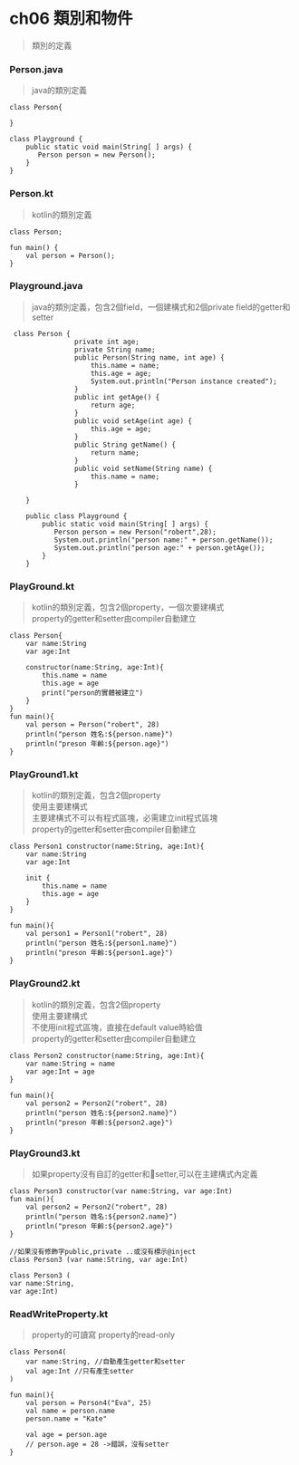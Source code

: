 # ch06 類別和物件

> 類別的定義

### Person.java
> java的類別定義

	class Person{
	    
	}
	
	class Playground {
	    public static void main(String[ ] args) {
	       Person person = new Person();
	    }
	}

### Person.kt
> kotlin的類別定義

	class Person;
	
	fun main() {
	    val person = Person();
	}

### Playground.java
> java的類別定義，包含2個field，一個建構式和2個private field的getter和setter


	 class Person {
		            private int age;
		            private String name;
		            public Person(String name, int age) {
		                this.name = name;
		                this.age = age;
		                System.out.println("Person instance created");
		            }
		            public int getAge() {
		                return age;
		            }
		            public void setAge(int age) {
		                this.age = age;
		            }
		            public String getName() {
		                return name;
		            }
		            public void setName(String name) {
		                this.name = name;
		            } 
		    
		}
		
		public class Playground {
		    public static void main(String[ ] args) {
		       Person person = new Person("robert",28);
		       System.out.println("person name:" + person.getName());
		       System.out.println("person age:" + person.getAge());
		    }
		}

### PlayGround.kt
> kotlin的類別定義，包含2個property，一個次要建構式   
> property的getter和setter由compiler自動建立

	class Person{
	    var name:String
	    var age:Int
	
	    constructor(name:String, age:Int){
	        this.name = name
	        this.age = age
	        print("person的實體被建立")
	    }
	}
	fun main(){
	    val person = Person("robert", 28)
	    println("person 姓名:${person.name}")
	    println("preson 年齡:${person.age}")
	}

### PlayGround1.kt
> kotlin的類別定義，包含2個property  
> 使用主要建構式   
> 主要建構式不可以有程式區塊，必需建立init程式區塊   
> property的getter和setter由compiler自動建立 

	class Person1 constructor(name:String, age:Int){
	    var name:String
	    var age:Int
	
	    init {
	        this.name = name
	        this.age = age
	    }
	}
	
	fun main(){
	    val person1 = Person1("robert", 28)
	    println("person 姓名:${person1.name}")
	    println("preson 年齡:${person1.age}")
	}


### PlayGround2.kt
> kotlin的類別定義，包含2個property  
> 使用主要建構式   
> 不使用init程式區塊，直接在default value時給值   
> property的getter和setter由compiler自動建立 

	class Person2 constructor(name:String, age:Int){
	    var name:String = name
	    var age:Int = age
	}
	
	fun main(){
	    val person2 = Person2("robert", 28)
	    println("person 姓名:${person2.name}")
	    println("preson 年齡:${person2.age}")
	}

### PlayGround3.kt
> 如果property沒有自訂的getter和setter,可以在主建構式內定義 

	class Person3 constructor(var name:String, var age:Int)
	fun main(){
	    val person2 = Person2("robert", 28)
	    println("person 姓名:${person2.name}")
	    println("preson 年齡:${person2.age}")
	}

	//如果沒有修飾字public,private ..或沒有標示@inject
	class Person3 (var name:String, var age:Int)
	
	class Person3 (
    var name:String,
    var age:Int)
    
### ReadWriteProperty.kt
> property的可讀寫
> property的read-only 

	class Person4(
	    var name:String, //自動產生getter和setter
	    val age:Int //只有產生setter
	)
	
	fun main(){
	    val person = Person4("Eva", 25)
	    val name = person.name
	    person.name = "Kate"
	
	    val age = person.age
	    // person.age = 28 ->錯誤，沒有setter
	}

